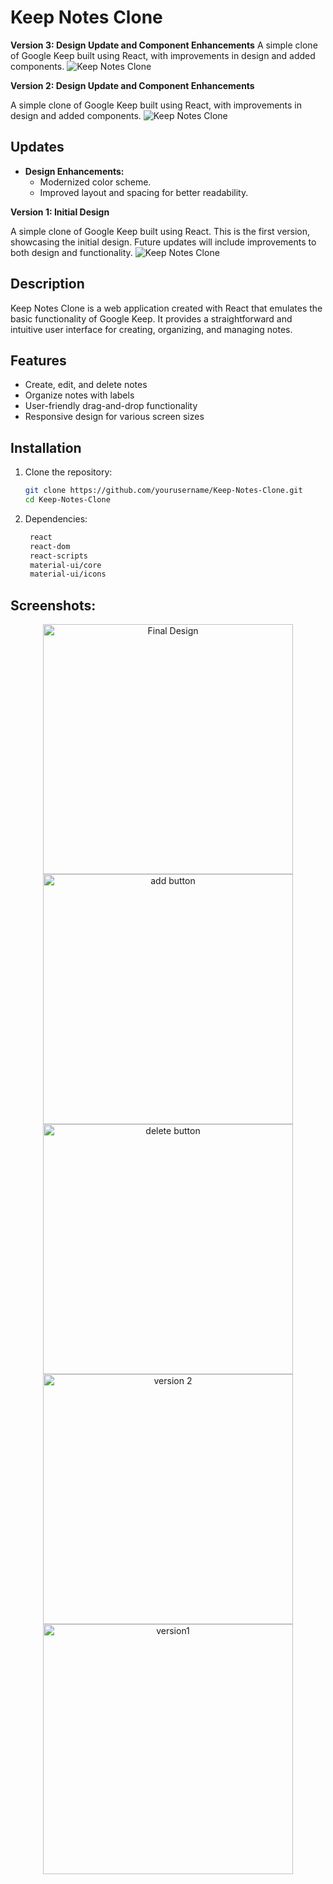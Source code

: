 # Keep Notes Clone

**Version 3: Design Update and Component Enhancements**
A simple clone of Google Keep built using React, with improvements in design and added components.
![Keep Notes Clone](./images/v3.png)

**Version 2: Design Update and Component Enhancements**

A simple clone of Google Keep built using React, with improvements in design and added components.
![Keep Notes Clone](https://github.com/pranavlonari/Keep-Notes-Clone/blob/master/images/v2.png)

## Updates

- **Design Enhancements:**
  - Modernized color scheme.
  - Improved layout and spacing for better readability.

**Version 1: Initial Design**

A simple clone of Google Keep built using React. This is the first version, showcasing the initial design. Future updates will include improvements to both design and functionality.
![Keep Notes Clone](https://github.com/pranavlonari/Keep-Notes-Clone/blob/master/images/v1.png)

## Description

Keep Notes Clone is a web application created with React that emulates the basic functionality of Google Keep. It provides a straightforward and intuitive user interface for creating, organizing, and managing notes.

## Features

- Create, edit, and delete notes
- Organize notes with labels
- User-friendly drag-and-drop functionality
- Responsive design for various screen sizes

## Installation

1. Clone the repository:

   ```bash
   git clone https://github.com/yourusername/Keep-Notes-Clone.git
   cd Keep-Notes-Clone
   ```

2. Dependencies:

   ```bash
    react
    react-dom
    react-scripts
    material-ui/core
    material-ui/icons
   ```

## Screenshots:

<div align="center">
  <img src="./images/Final.png" alt="Final Design" width="400" />
  <img src="./images/add-button.png" alt="add button" width="400" />
   <img src="./images/delete.png" alt="delete button" width="400" />
    <img src="./images/v2.png" alt="version 2" width="400" />
     <img src="./images/v1.png" alt="version1" width="400" />
</div>
